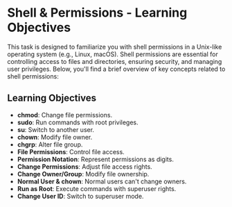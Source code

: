 # Shell & Permissions - Learning Objectives

This task is designed to familiarize you with shell permissions in a Unix-like operating system (e.g., Linux, macOS). Shell permissions are essential for controlling access to files and directories, ensuring security, and managing user privileges. Below, you'll find a brief overview of key concepts related to shell permissions:

## Learning Objectives

- **chmod**: Change file permissions.
- **sudo**: Run commands with root privileges.
- **su**: Switch to another user.
- **chown**: Modify file owner.
- **chgrp**: Alter file group.
- **File Permissions**: Control file access.
- **Permission Notation**: Represent permissions as digits.
- **Change Permissions**: Adjust file access rights.
- **Change Owner/Group**: Modify file ownership.
- **Normal User & chown**: Normal users can't change owners.
- **Run as Root**: Execute commands with superuser rights.
- **Change User ID**: Switch to superuser mode.
